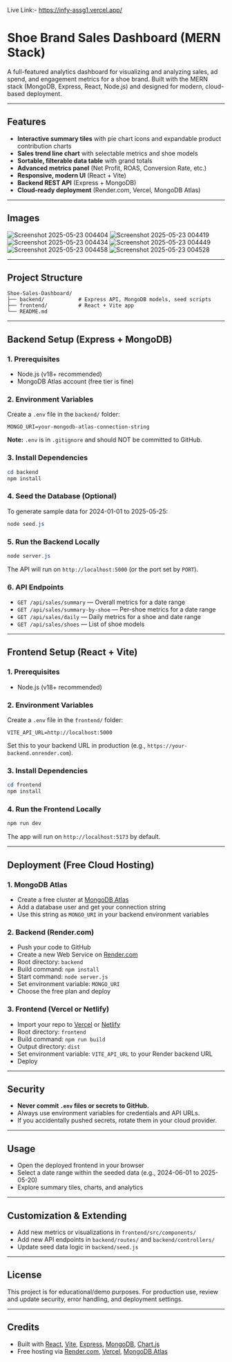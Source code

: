 Live Link:- https://infy-assg1.vercel.app/
# Shoe Brand Sales Dashboard (MERN Stack)

A full-featured analytics dashboard for visualizing and analyzing sales, ad spend, and engagement metrics for a shoe brand. Built with the MERN stack (MongoDB, Express, React, Node.js) and designed for modern, cloud-based deployment.

---

## Features
- **Interactive summary tiles** with pie chart icons and expandable product contribution charts
- **Sales trend line chart** with selectable metrics and shoe models
- **Sortable, filterable data table** with grand totals
- **Advanced metrics panel** (Net Profit, ROAS, Conversion Rate, etc.)
- **Responsive, modern UI** (React + Vite)
- **Backend REST API** (Express + MongoDB)
- **Cloud-ready deployment** (Render.com, Vercel, MongoDB Atlas)
---
## Images
![Screenshot 2025-05-23 004404](https://github.com/user-attachments/assets/1bfd4862-baa0-4471-a7cf-5b0ce07e6ead)
![Screenshot 2025-05-23 004419](https://github.com/user-attachments/assets/f216a19a-0ea3-4df8-aba1-8255773d4e1b)
![Screenshot 2025-05-23 004434](https://github.com/user-attachments/assets/2b48c197-0fc8-4931-8031-d23cb5f36c47)
![Screenshot 2025-05-23 004449](https://github.com/user-attachments/assets/0aab4b52-da75-4027-8025-deb24c40c96e)
![Screenshot 2025-05-23 004458](https://github.com/user-attachments/assets/b3423f2f-15a6-48d1-92b5-7aaabd700992)
![Screenshot 2025-05-23 004528](https://github.com/user-attachments/assets/f057b0f9-f5b1-4df6-80e8-5fce140da001)

---

## Project Structure
```
Shoe-Sales-Dashboard/
├── backend/           # Express API, MongoDB models, seed scripts
├── frontend/          # React + Vite app
└── README.md
```

---

## Backend Setup (Express + MongoDB)

### 1. Prerequisites
- Node.js (v18+ recommended)
- MongoDB Atlas account (free tier is fine)

### 2. Environment Variables
Create a `.env` file in the `backend/` folder:
```
MONGO_URI=your-mongodb-atlas-connection-string
```
**Note:** `.env` is in `.gitignore` and should NOT be committed to GitHub.

### 3. Install Dependencies
```powershell
cd backend
npm install
```

### 4. Seed the Database (Optional)
To generate sample data for 2024-01-01 to 2025-05-25:
```powershell
node seed.js
```

### 5. Run the Backend Locally
```powershell
node server.js
```
The API will run on `http://localhost:5000` (or the port set by `PORT`).

### 6. API Endpoints
- `GET /api/sales/summary` — Overall metrics for a date range
- `GET /api/sales/summary-by-shoe` — Per-shoe metrics for a date range
- `GET /api/sales/daily` — Daily metrics for a shoe and date range
- `GET /api/sales/shoes` — List of shoe models

---

## Frontend Setup (React + Vite)

### 1. Prerequisites
- Node.js (v18+ recommended)

### 2. Environment Variables
Create a `.env` file in the `frontend/` folder:
```
VITE_API_URL=http://localhost:5000
```
Set this to your backend URL in production (e.g., `https://your-backend.onrender.com`).

### 3. Install Dependencies
```powershell
cd frontend
npm install
```

### 4. Run the Frontend Locally
```powershell
npm run dev
```
The app will run on `http://localhost:5173` by default.

---

## Deployment (Free Cloud Hosting)

### 1. MongoDB Atlas
- Create a free cluster at [MongoDB Atlas](https://www.mongodb.com/cloud/atlas)
- Add a database user and get your connection string
- Use this string as `MONGO_URI` in your backend environment variables

### 2. Backend (Render.com)
- Push your code to GitHub
- Create a new Web Service on [Render.com](https://render.com)
- Root directory: `backend`
- Build command: `npm install`
- Start command: `node server.js`
- Set environment variable: `MONGO_URI`
- Choose the free plan and deploy

### 3. Frontend (Vercel or Netlify)
- Import your repo to [Vercel](https://vercel.com) or [Netlify](https://netlify.com)
- Root directory: `frontend`
- Build command: `npm run build`
- Output directory: `dist`
- Set environment variable: `VITE_API_URL` to your Render backend URL
- Deploy

---

## Security
- **Never commit `.env` files or secrets to GitHub.**
- Always use environment variables for credentials and API URLs.
- If you accidentally pushed secrets, rotate them in your cloud provider.

---

## Usage
- Open the deployed frontend in your browser
- Select a date range within the seeded data (e.g., 2024-06-01 to 2025-05-20)
- Explore summary tiles, charts, and analytics

---

## Customization & Extending
- Add new metrics or visualizations in `frontend/src/components/`
- Add new API endpoints in `backend/routes/` and `backend/controllers/`
- Update seed data logic in `backend/seed.js`

---

## License
This project is for educational/demo purposes. For production use, review and update security, error handling, and deployment settings.

---

## Credits
- Built with [React](https://react.dev/), [Vite](https://vitejs.dev/), [Express](https://expressjs.com/), [MongoDB](https://www.mongodb.com/), [Chart.js](https://www.chartjs.org/)
- Free hosting via [Render.com](https://render.com), [Vercel](https://vercel.com), [MongoDB Atlas](https://www.mongodb.com/cloud/atlas)
